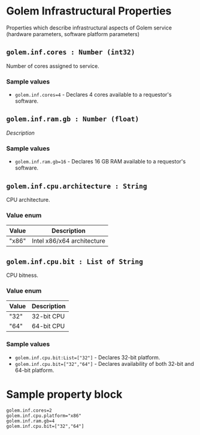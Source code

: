# Golem Infrastructural Properties
Properties which describe infrastructural aspects of Golem service (hardware parameters, software platform parameters)

## `golem.inf.cores : Number (int32)`

Number of cores assigned to service.

### Sample values

* `golem.inf.cores=4` - Declares 4 cores available to a requestor's software.

## `golem.inf.ram.gb : Number (float)`
_Description_

### Sample values

* `golem.inf.ram.gb=16` - Declares 16 GB RAM available to a requestor's software.

## `golem.inf.cpu.architecture : String`
CPU architecture.

### Value enum
|Value| Description |
|---|---|
|"x86"|Intel x86/x64 architecture|

## `golem.inf.cpu.bit : List of String`

CPU bitness.

### Value enum
|Value| Description |
|---|---|
|"32"|32-bit CPU|
|"64"|64-bit CPU|

### Sample values

* `golem.inf.cpu.bit:List=["32"]` - Declares 32-bit platform.
* `golem.inf.cpu.bit=["32","64"]` - Declares availability of both 32-bit and 64-bit platform.


# Sample property block
```
golem.inf.cores=2
golem.inf.cpu.platform="x86"
golem.inf.ram.gb=4
golem.inf.cpu.bit=["32","64"]
```
